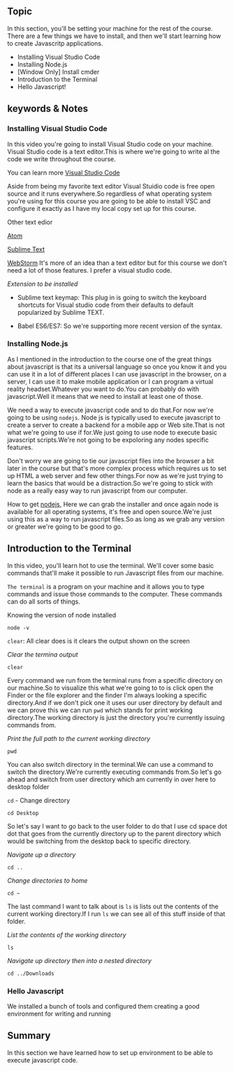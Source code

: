 ## Topic
In this section, you'll be setting your machine for the rest of the course. There are a few things we have to install, and then we'll start learning how to create Javascritp applications.

* Installing Visual Studio Code
* Installing Node.js
* [Window Only] Install cmder
* Introduction to the Terminal
* Hello Javascript!

## keywords & Notes
### Installing Visual Studio Code
In this video you're going to install Visual Studio code on your machine. Visual Studio code is a text editor.This is where we're going to write al the code we write throughout the course.

You can learn more [Visual Studio Code](https://code.visualstudio.com/)

Aside from being my favorite text editor Visual Stuidio code is free open source and it runs everywhere.So regardless of what operating system you're using for this course you are going to be able to install VSC and configure it exactly as I have my local copy set up for this course.

Other text edior 

[Atom](https://atom.io/)

[Sublime Text](https://www.sublimetext.com/)

[WebStorm](https://www.jetbrains.com/webstorm/) It's more of an idea than  a text editor but for this course we don't need a lot of those features. I prefer a visual studio code.

*Extension to be installed*
* Sublime text keymap: This plug in is going to switch the keyboard shortcuts for Visual studio code from their defaults to default popularized by Sublime TEXT.

* Babel ES6/ES7: So we're supporting more recent version of the syntax.

### Installing Node.js
As I mentioned in the introduction to the course one of the great things about javascript is that its a universal language so once you know it and you can use it in a lot of different places I can use javascript in the browser, on a server, I can use it to make mobile application or I can program a virtual reality headset.Whatever you want to do.You can probably do with javascript.Well it means that we need to install at least one of those.

We need a way to execute javascript code and to do that.For now we're going to be using `nodejs`. Node js is typically used to execute javascript to create a server to create a backend for a mobile app or Web site.That is not what we're going to use if for.We just going to use node to execute basic javascript scripts.We're not going to be expoloring any nodes specific features.

Don't worry we are going to tie our javascript files into the browser a bit later in the course but that's more complex process which requires us to set up HTML a web server and few other things.For now as we're just trying to learn the basics that would be a distraction.So we're going to stick with node as a really easy way to run javascript from our computer.

How to get [nodejs](https://nodejs.org/en/), Here we can grab the installer and once again node is available for all operating systems, it's free and open source.We're just using this as a way to run javascript files.So as long as we grab any version or greater we're going to be good to go.

## Introduction to the Terminal
In this video, you'll learn hot to use the terminal. We'll cover some basic commands that'll make it possible to run Javascript files from our machine.

`The terminal` is a program on your machine and it allows you to type commands and issue those commands to the computer. These commands can do all sorts of things.

Knowing the version of node installed
```
node -v
```
`clear`: All clear does is it clears the output shown on the screen

_Clear the termina output_
```
clear
``` 
Every command we run from the terminal runs from a specific directory on our machine.So to visualize this what we're going to to is click open the Finder or the file explorer and the finder I'm always looking a specific directory.And if we don't pick one it uses our user directory by default and we can prove this we can run `pwd` which stands for print working directory.The working directory is just the directory you're currently issuing commands from.

_Print the full path to the current working directory_
```
pwd
```
You can also switch directory in the terminal.We can use a command to switch the directory.We're currently executing commands from.So let's go ahead and switch from user directory which am currently in over here to desktop folder

`cd` - Change directory
```
cd Desktop
```
So let's say I want to go back to the user folder to do that I use cd space dot dot that goes from the currently directory up to the parent directory which would be switching from the desktop back to specific directory.

_Navigate up a directory_
```
cd ..
```
_Change directories to home_
```
cd ~
```
The last command I want to talk about is `ls` is lists out the contents of the current working directory.If I run `ls` we can see all of this stuff inside of that folder.

_List the contents of the working directory_
```
ls
```

_Navigate up directory then into a nested directory_
```
cd ../Downloads
```
### Hello Javascript
We installed a bunch of tools and configured them creating a good environment for writing and running


## Summary

In this section we have learned how to set up environment to be able to execute javascript code.
